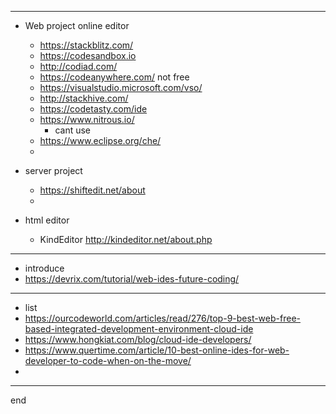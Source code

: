 
---

- Web project online editor
  - https://stackblitz.com/
  - https://codesandbox.io
  - http://codiad.com/
  - https://codeanywhere.com/ not free
  - https://visualstudio.microsoft.com/vso/
  - http://stackhive.com/
  - https://codetasty.com/ide
  - https://www.nitrous.io/
    - cant use
  - https://www.eclipse.org/che/
  - 

- server project  
  - https://shiftedit.net/about
  - 

- html editor
  - KindEditor http://kindeditor.net/about.php

---

- introduce
- https://devrix.com/tutorial/web-ides-future-coding/

---

- list
- https://ourcodeworld.com/articles/read/276/top-9-best-web-free-based-integrated-development-environment-cloud-ide
- https://www.hongkiat.com/blog/cloud-ide-developers/
- https://www.quertime.com/article/10-best-online-ides-for-web-developer-to-code-when-on-the-move/
- 

---

end
